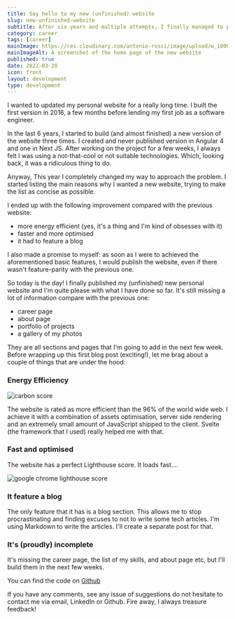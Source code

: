 ```yaml
---
title: Say hello to my new (unfinished) website
slug: new-unfinished-website
subtitle: After six years and multiple attempts, I finally managed to put a new website together
category: career
tags: [career]
mainImage: https://res.cloudinary.com/antonio-rossi/image/upload/w_1000,fl_progressive/v1648572228/articles/first-article/home-page_fivkuj.png
mainImageAlt: A screenshot of the home page of the new website
published: true
date: 2022-03-28
icon: front
layout: development
type: development
---
```


I wanted to updated my personal website for a really long time. I built the first version in 2016, a few months before lending my first job as a software engineer.

In the last 6 years, I started to build (and almost finished) a new version of the website three times. I created and never published version in Angular 4 and one in Next JS. After working on the project for a few weeks, I always felt I was using a not-that-cool or not suitable technologies. Which, looking back, it was a ridiculous thing to do.

Anyway, This year I completely changed my way to approach the problem. I started listing the main reasons why I wanted a new website, trying to make the list as concise as possible.

I ended up with the following improvement compared with the previous website:

- more energy efficient (yes, it's a thing and I'm kind of obsesses with it)
- faster and more optimised
- it had to feature a blog

I also made a promise to myself: as soon as I were to achieved the aforementioned basic features, I would publish the website, even if there wasn't feature-parity with the previous one.

So today is the day! I finally published my (unfinished) new personal website and I'm quite please with what I have done so far. It's still missing a lot of information compare with the previous one:

- career page
- about page
- portfolio of projects
- a gallery of my photos

They are all sections and pages that I'm going to add in the next few week. Before wrapping up this first blog post (exciting!), let me brag about a couple of things that are under the hood:

### Energy Efficiency

<img
  src="https://res.cloudinary.com/antonio-rossi/image/upload/w_1000,fl_progressive/v1648399548/articles/first-article/new-website-carbon-score.png"
  alt="carbon score"
  width={1000}
  height={1000}
  placeholder="blur"
  loading="lazy"
  class="rounded-lg drop-shadow-md"
/>

The website is rated as more efficient than the 96% of the world wide web. I achieve it with a combination of assets optimisation, server side rendering and an extremely small amount of JavaScript shipped to the client. Svelte (the framework that I used) really helped me with that.

### Fast and optimised

The website has a perfect Lighthouse score. It loads fast....

<img
  src="https://res.cloudinary.com/antonio-rossi/image/upload/w_762,fl_progressive/v1648400557/articles/first-article/lighthouse-score.png"
  alt="google chrome lighthouse score"
  width={762}
  height={753}
  placeholder="blur"
  loading="lazy"
  class="rounded-lg drop-shadow-md"
/>

### It feature a blog

The only feature that it has is a blog section. This allows me to stop procrastinating and finding excuses to not to write some tech articles.
I'm using Markdown to write the articles. I'll create a separate post for that.

### It's (proudly) incomplete

It's missing the career page, the list of my skills, and about page etc, but I'll build them in the next few weeks.

You can find the code on <a href="https://github.com/ruralant/personal-website" target="_blank">Github</a>

If you have any comments, see any issue of suggestions do not hesitate to contact me via email, LinkedIn or Github. Fire away, I always treasure feedback!
